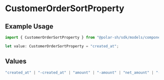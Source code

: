# CustomerOrderSortProperty

## Example Usage

```typescript
import { CustomerOrderSortProperty } from "@polar-sh/sdk/models/components/customerordersortproperty.js";

let value: CustomerOrderSortProperty = "created_at";
```

## Values

```typescript
"created_at" | "-created_at" | "amount" | "-amount" | "net_amount" | "-net_amount" | "product" | "-product" | "subscription" | "-subscription"
```